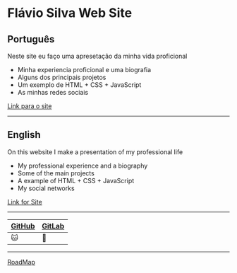 
# Flávio Silva Web Site

## Português

Neste site eu faço uma apresetação da minha vida proficional

 - Minha experiencia proficional e uma biografia
 - Alguns dos principais projetos
 - Um exemplo de HTML + CSS + JavaScript
 - As minhas redes sociais

[Link para o site](https://201flaviosilva.github.io/)

--- 

## English

On this website I make a presentation of my professional life

 - My professional experience and a biography 
 - Some of the main projects
 - A example of HTML + CSS + JavaScript
 - My social networks


[Link for Site](https://201flaviosilva.github.io/)

---

| [GitHub](https://github.com/201flaviosilva) | [GitLab](https://gitlab.com/201flaviosilva) | 
|--|--|
| :cat: | :fox_face: |

---

[RoadMap](https://github.com/users/201flaviosilva/projects/3)